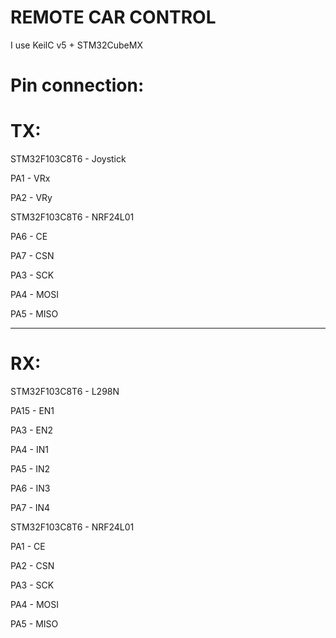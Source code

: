 # REMOTE CAR CONTROL
I use KeilC v5 + STM32CubeMX
# Pin connection:

# TX:

STM32F103C8T6 - Joystick

PA1 - VRx

PA2 - VRy

STM32F103C8T6 - NRF24L01

PA6 - CE

PA7 - CSN

PA3 - SCK

PA4 - MOSI

PA5 - MISO

--------------------

# RX:

STM32F103C8T6 - L298N

PA15 - EN1

PA3 - EN2

PA4 - IN1

PA5 - IN2

PA6 - IN3

PA7 - IN4

STM32F103C8T6 - NRF24L01

PA1 - CE

PA2 - CSN

PA3 - SCK

PA4 - MOSI

PA5 - MISO
